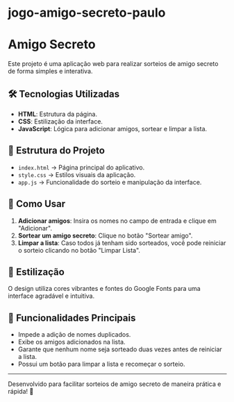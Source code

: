 # jogo-amigo-secreto-paulo
# Amigo Secreto 

Este projeto é uma aplicação web para realizar sorteios de amigo secreto de forma simples e interativa.

## 🛠️ Tecnologias Utilizadas

- **HTML**: Estrutura da página.
- **CSS**: Estilização da interface.
- **JavaScript**: Lógica para adicionar amigos, sortear e limpar a lista.

## 📂 Estrutura do Projeto

- `index.html` → Página principal do aplicativo.
- `style.css` → Estilos visuais da aplicação.
- `app.js` → Funcionalidade do sorteio e manipulação da interface.

## 🚀 Como Usar

1. **Adicionar amigos**: Insira os nomes no campo de entrada e clique em "Adicionar".
2. **Sortear um amigo secreto**: Clique no botão "Sortear amigo".
3. **Limpar a lista**: Caso todos já tenham sido sorteados, você pode reiniciar o sorteio clicando no botão "Limpar Lista".

## 🎨 Estilização

O design utiliza cores vibrantes e fontes do Google Fonts para uma interface agradável e intuitiva.

## 📌 Funcionalidades Principais

- Impede a adição de nomes duplicados.
- Exibe os amigos adicionados na lista.
- Garante que nenhum nome seja sorteado duas vezes antes de reiniciar a lista.
- Possui um botão para limpar a lista e recomeçar o sorteio.

---

Desenvolvido para facilitar sorteios de amigo secreto de maneira prática e rápida! 🎁

